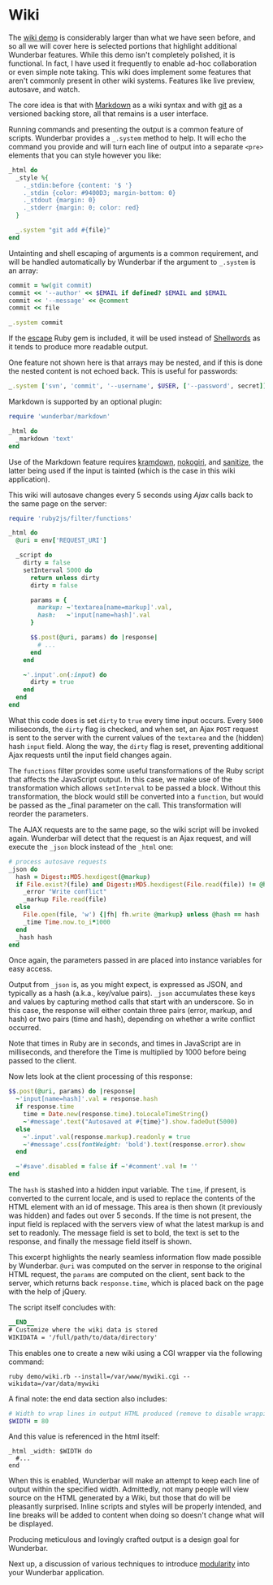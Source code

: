 Wiki
====

The [wiki demo](https://github.com/rubys/wunderbar/blob/master/demo/wiki.html)
is considerably larger than what we have seen before, and so all we will cover
here is selected portions that highlight additional Wunderbar features.  While
this demo isn't completely polished, it is functional.  In fact, I have used
it frequently to enable ad-hoc collaboration or even simple note taking.  This
wiki does implement some features that aren't commonly present in other wiki
systems.  Features like live preview, autosave, and watch.

The core idea is that with
[Markdown](http://daringfireball.net/projects/markdown/) as a wiki syntax and
with [git](http://git-scm.com/downloads) as a versioned backing store, all
that remains is a user interface.

Running commands and presenting the output is a common feature of scripts.
Wunderbar provides a `_.system` method to help.  It will echo the command you
provide and will turn each line of output into a separate `<pre>` elements that
you can style however you like:

```ruby
_html do
  _style %{
    ._stdin:before {content: '$ '}
    ._stdin {color: #9400D3; margin-bottom: 0}
    ._stdout {margin: 0}
    ._stderr {margin: 0; color: red}
  }

  _.system "git add #{file}"
end
```

Untainting and shell escaping of arguments is a common requirement, and will
be handled automatically by Wunderbar if the argument to `_.system` is an
array:

```ruby
commit = %w(git commit)
commit << '--author' << $EMAIL if defined? $EMAIL and $EMAIL
commit << '--message' << @comment
commit << file

_.system commit
```

If the [escape](http://rubygems.org/gems/escape) Ruby gem is included, it will
be used instead of
[Shellwords](http://www.ruby-doc.org/stdlib-1.9.3/libdoc/shellwords/rdoc/Shellwords.html)
as it tends to produce more readable output.

One feature not shown here is that arrays may be nested, and if this is done
the nested content is not echoed back.  This is useful for passwords:

```ruby
_.system ['svn', 'commit', '--username', $USER, ['--password', secret]]
```

Markdown is supported by an optional plugin:

```ruby
require 'wunderbar/markdown'

_html do
  _markdown 'text'
end
```

Use of the Markdown feature requires
[kramdown](http://rubygems.org/gems/kramdown),
[nokogiri](http://rubygems.org/gems/nokogiri), and
[sanitize](http://rubygems.org/gems/sanitize), the latter being used if the
input is tainted (which is the case in this wiki application).

This wiki will autosave changes every 5 seconds using _Ajax_ calls back to
the same page on the server:

```ruby
require 'ruby2js/filter/functions'

_html do
  @uri = env['REQUEST_URI']

  _script do
    dirty = false
    setInterval 5000 do  
      return unless dirty
      dirty = false

      params = {
        markup: ~'textarea[name=markup]'.val,
        hash:   ~'input[name=hash]'.val
      }

      $$.post(@uri, params) do |response|
        # ...
      end
    end

    ~'.input'.on(:input) do
      dirty = true
    end
  end
end
```

What this code does is set `dirty` to `true` every time input occurs.  Every
`5000` miliseconds, the `dirty` flag is checked, and when set, an Ajax `POST`
request is sent to the server with the current values of the `textarea` and
the (hidden) hash `input` field.  Along the way, the `dirty` flag is reset,
preventing additional Ajax requests until the input field changes again.

The `functions` filter provides some useful transformations of the Ruby script
that affects the JavaScript output.  In this case, we make use of the
transformation which allows `setInterval` to be passed a block.  Without this
transformation, the block would still be converted into a `function`, but
would be passed as the _final parameter on the call.  This transformation
will reorder the parameters.

The AJAX requests are to the same page, so the wiki script will be invoked
again.  Wunderbar will detect that the request is an Ajax request, and will
execute the `_json` block instead of the `_html` one:

```ruby
# process autosave requests
_json do
  hash = Digest::MD5.hexdigest(@markup)
  if File.exist?(file) and Digest::MD5.hexdigest(File.read(file)) != @hash
    _error "Write conflict"
    _markup File.read(file)
  else
    File.open(file, 'w') {|fh| fh.write @markup} unless @hash == hash
    _time Time.now.to_i*1000
  end
  _hash hash
end
```

Once again, the parameters passed in are placed into instance
variables for easy access.

Output from `_json` is, as you might expect, is expressed as JSON, and
typically as a hash (a.k.a., key/value pairs).  `_json` accumulates these keys
and values by capturing method calls that start with an underscore.  So in
this case, the response will either contain three pairs (error, markup, and
hash) or two pairs (time and hash), depending on whether a write conflict
occurred.

Note that times in Ruby are in seconds, and times in JavaScript are in
milliseconds, and therefore the Time is multiplied by 1000 before being passed
to the client.

Now lets look at the client processing of this response:

```ruby
$$.post(@uri, params) do |response|
  ~'input[name=hash]'.val = response.hash
  if response.time
    time = Date.new(response.time).toLocaleTimeString()
    ~'#message'.text("Autosaved at #{time}").show.fadeOut(5000)
  else
    ~'.input'.val(response.markup).readonly = true
    ~'#message'.css(fontWeight: 'bold').text(response.error).show
  end

  ~'#save'.disabled = false if ~'#comment'.val != ''
end
```

The `hash` is stashed into a hidden input variable.  The `time`, if present,
is converted to the current locale, and is used to replace the contents of the
HTML element with an id of message.  This area is then shown (it previously
was hidden) and fades out over 5 seconds.  If the time is not present, the
input field is replaced with the servers view of what the latest markup is and
set to readonly.  The message field is set to bold, the text is set to the
response, and finally the message field itself is shown.

This excerpt highlights the nearly seamless information flow made possible by
Wunderbar.  `@uri` was computed on the server in response to the original HTML
request, the `params` are computed on the client, sent back to the server,
which returns back `response.time`, which is placed back on the page with
the help of jQuery.

The script itself concludes with:

```ruby
__END__
# Customize where the wiki data is stored
WIKIDATA = '/full/path/to/data/directory'
```

This enables one to create a new wiki using a CGI wrapper via the following
command:

```
ruby demo/wiki.rb --install=/var/www/mywiki.cgi --wikidata=/var/data/mywiki
```

A final note: the end data section also includes:

```ruby
# Width to wrap lines in output HTML produced (remove to disable wrapping)
$WIDTH = 80
```

And this value is referenced in the html itself:

```
_html _width: $WIDTH do
  #...
end
```

When this is enabled, Wunderbar will make an attempt to keep each line of
output within the specified width.  Admittedly, not many people will view
source on the HTML generated by a Wiki, but those that do will be pleasantly
surprised.  Inline scripts and styles will be properly intended, and line
breaks will be added to content when doing so doesn't change what will be
displayed.

Producing meticulous and lovingly crafted output is a design goal for
Wunderbar.

Next up, a discussion of various techniques to introduce
[modularity](Modularity) into your Wunderbar application.
